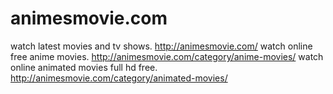 # animesmovie.com
watch latest movies and tv shows. http://animesmovie.com/  watch online free anime movies. http://animesmovie.com/category/anime-movies/  watch online animated movies full hd free. http://animesmovie.com/category/animated-movies/
